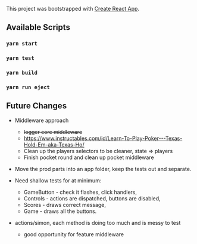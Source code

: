 This project was bootstrapped with [Create React App](https://github.com/facebook/create-react-app).

## Available Scripts

### `yarn start`
### `yarn test`
### `yarn build`
### `yarn run eject`

## Future Changes

* Middleware approach
  * ~~logger core middleware~~   
  * https://www.instructables.com/id/Learn-To-Play-Poker---Texas-Hold-Em-aka-Texas-Ho/
  * Clean up the players selectors to be cleaner, state => players
  * Finish pocket round and clean up pocket middleware

* Move the prod parts into an app folder, keep the tests out and separate.
* Need shallow tests for at minimum:
  * GameButton - check it flashes, click handlers,
  * Controls - actions are dispatched, buttons are disabled,
  * Scores - draws correct message,
  * Game - draws all the buttons.
* actions/simon, each method is doing too much and is messy to test
  * good opportunity for feature middleware
